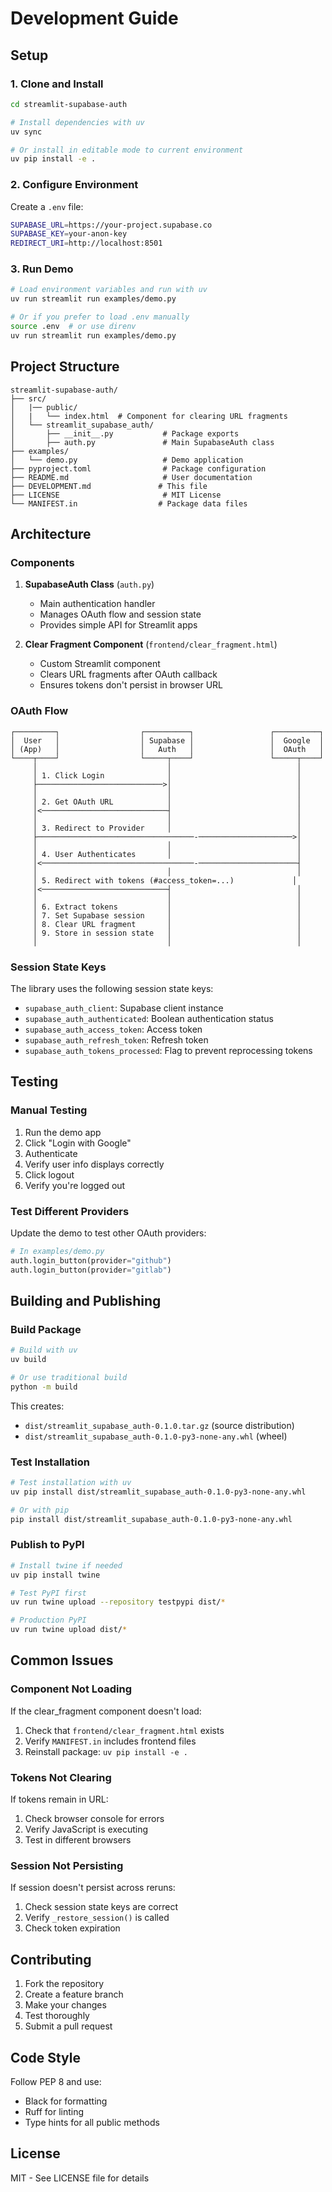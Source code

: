 # Development Guide

## Setup

### 1. Clone and Install

```bash
cd streamlit-supabase-auth

# Install dependencies with uv
uv sync

# Or install in editable mode to current environment
uv pip install -e .
```

### 2. Configure Environment

Create a `.env` file:

```bash
SUPABASE_URL=https://your-project.supabase.co
SUPABASE_KEY=your-anon-key
REDIRECT_URI=http://localhost:8501
```

### 3. Run Demo

```bash
# Load environment variables and run with uv
uv run streamlit run examples/demo.py

# Or if you prefer to load .env manually
source .env  # or use direnv
uv run streamlit run examples/demo.py
```

## Project Structure

```
streamlit-supabase-auth/
├── src/
│   |── public/
│   |   └── index.html  # Component for clearing URL fragments
│   └── streamlit_supabase_auth/
│       ├── __init__.py           # Package exports
│       ├── auth.py               # Main SupabaseAuth class
├── examples/
│   └── demo.py                   # Demo application
├── pyproject.toml                # Package configuration
├── README.md                     # User documentation
├── DEVELOPMENT.md               # This file
├── LICENSE                       # MIT License
└── MANIFEST.in                  # Package data files
```

## Architecture

### Components

1. **SupabaseAuth Class** (`auth.py`)
   - Main authentication handler
   - Manages OAuth flow and session state
   - Provides simple API for Streamlit apps

2. **Clear Fragment Component** (`frontend/clear_fragment.html`)
   - Custom Streamlit component
   - Clears URL fragments after OAuth callback
   - Ensures tokens don't persist in browser URL

### OAuth Flow

```
┌─────────┐                  ┌──────────┐                 ┌──────────┐
│  User   │                  │ Supabase │                 │  Google  │
│ (App)   │                  │   Auth   │                 │  OAuth   │
└────┬────┘                  └─────┬────┘                 └─────┬────┘
     │                             │                            │
     │ 1. Click Login              │                            │
     ├────────────────────────────>│                            │
     │                             │                            │
     │ 2. Get OAuth URL            │                            │
     │<────────────────────────────┤                            │
     │                             │                            │
     │ 3. Redirect to Provider     │                            │
     ├───────────────────────────────────-─────────────────────>│
     │                             │                            │
     │ 4. User Authenticates       │                            │
     │<──────────────────────────────────-──────────────────────┤
     │                             │                            │
     │ 5. Redirect with tokens (#access_token=...)             │
     │<────────────────────────────┤                            │
     │                             │                            │
     │ 6. Extract tokens           │                            │
     │ 7. Set Supabase session     │                            │
     │ 8. Clear URL fragment       │                            │
     │ 9. Store in session state   │                            │
     │                             │                            │
```

### Session State Keys

The library uses the following session state keys:

- `supabase_auth_client`: Supabase client instance
- `supabase_auth_authenticated`: Boolean authentication status
- `supabase_auth_access_token`: Access token
- `supabase_auth_refresh_token`: Refresh token
- `supabase_auth_tokens_processed`: Flag to prevent reprocessing tokens

## Testing

### Manual Testing

1. Run the demo app
2. Click "Login with Google"
3. Authenticate
4. Verify user info displays correctly
5. Click logout
6. Verify you're logged out

### Test Different Providers

Update the demo to test other OAuth providers:

```python
# In examples/demo.py
auth.login_button(provider="github")
auth.login_button(provider="gitlab")
```

## Building and Publishing

### Build Package

```bash
# Build with uv
uv build

# Or use traditional build
python -m build
```

This creates:
- `dist/streamlit_supabase_auth-0.1.0.tar.gz` (source distribution)
- `dist/streamlit_supabase_auth-0.1.0-py3-none-any.whl` (wheel)

### Test Installation

```bash
# Test installation with uv
uv pip install dist/streamlit_supabase_auth-0.1.0-py3-none-any.whl

# Or with pip
pip install dist/streamlit_supabase_auth-0.1.0-py3-none-any.whl
```

### Publish to PyPI

```bash
# Install twine if needed
uv pip install twine

# Test PyPI first
uv run twine upload --repository testpypi dist/*

# Production PyPI
uv run twine upload dist/*
```

## Common Issues

### Component Not Loading

If the clear_fragment component doesn't load:

1. Check that `frontend/clear_fragment.html` exists
2. Verify `MANIFEST.in` includes frontend files
3. Reinstall package: `uv pip install -e .`

### Tokens Not Clearing

If tokens remain in URL:

1. Check browser console for errors
2. Verify JavaScript is executing
3. Test in different browsers

### Session Not Persisting

If session doesn't persist across reruns:

1. Check session state keys are correct
2. Verify `_restore_session()` is called
3. Check token expiration

## Contributing

1. Fork the repository
2. Create a feature branch
3. Make your changes
4. Test thoroughly
5. Submit a pull request

## Code Style

Follow PEP 8 and use:
- Black for formatting
- Ruff for linting
- Type hints for all public methods

## License

MIT - See LICENSE file for details

